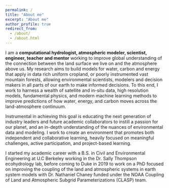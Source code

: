 ```yaml
---
permalink: /
title: "About me"
excerpt: "About me"
author_profile: true
redirect_from: 
  - /about/
  - /about.html
---
```


I am a **computational hydrologist, atmospheric modeler, scientist, engineer, teacher and mentor** working to improve global understanding of the connection between the land surface we live on and the atmosphere above us. My research aims to build models for water, carbon and energy that apply in data rich uniform cropland, or poorly instrumented vast mountain forests, allowing environmental scientists, modelers and decision makers in all parts of our earth to make informed decisions. To this end, I work to harness a wealth of satellite and in-situ data, high resolution models, fundamental physics, and modern machine learning methods to improve predictions of how water, energy, and carbon moves across the land-atmosphere continuum. 

Instrumental in achieving this goal is educating the next generation of industry leaders and future academic collaborators to instill a passion for our planet, and an in-depth understanding of the nuances of environmental data and modeling.  I work to create an environment that promotes both independent and collaborative learning, heavily focused on meaningful challenges, active participation, and project-based learning.

I started my academic career with a B.S. in Civil and Environmental Engineering at U.C Berkeley working in the Dr. Sally Thompson ecohydrology lab, before coming to Duke in 2019 to work on a PhD focused on improving the coupling of the land and atmospheric systems in earth system models with Dr. Nathaniel Chaney funded under the NOAA Coupling of Land and Atmospheric Subgrid Parameterizations (CLASP) team.

